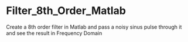 # Filter_8th_Order_Matlab
Create a 8th order filter in Matlab and pass a noisy sinus pulse through it and see the result in Frequency Domain
